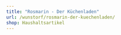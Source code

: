```yaml
---
title: "Rosmarin - Der Küchenladen"
url: /wunstorf/rosmarin-der-kuechenladen/
shop: Haushaltsartikel
---
```

